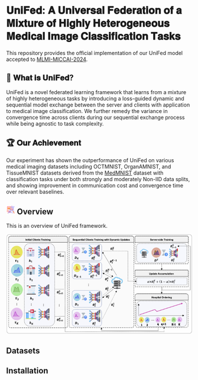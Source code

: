 # 𝐔𝐧𝐢𝐅𝐞𝐝: 𝐀 𝐔𝐧𝐢𝐯𝐞𝐫𝐬𝐚𝐥 𝐅𝐞𝐝𝐞𝐫𝐚𝐭𝐢𝐨𝐧 𝐨𝐟 𝐚 𝐌𝐢𝐱𝐭𝐮𝐫𝐞 𝐨𝐟 𝐇𝐢𝐠𝐡𝐥𝐲 𝐇𝐞𝐭𝐞𝐫𝐨𝐠𝐞𝐧𝐞𝐨𝐮𝐬 𝐌𝐞𝐝𝐢𝐜𝐚𝐥 𝐈𝐦𝐚𝐠𝐞 𝐂𝐥𝐚𝐬𝐬𝐢𝐟𝐢𝐜𝐚𝐭𝐢𝐨𝐧 𝐓𝐚𝐬𝐤𝐬
This repository provides the official implementation of our UniFed model accepted to [MLMI-MICCAI-2024](https://sites.google.com/view/mlmi2024/home).

## 🔎 𝐖𝐡𝐚𝐭 𝐢𝐬 𝐔𝐧𝐢𝐅𝐞𝐝?
UniFed is a novel federated learning framework that learns from a mixture of highly heterogeneous tasks by introducing a loss-guided dynamic and sequential model exchange between the server and clients with application to medical image classification. We further remedy the variance in convergence time across clients during our sequential exchange process while being agnostic to task complexity. 

## 🏆 𝐎𝐮𝐫 𝐀𝐜𝐡𝐢𝐞𝐯𝐞𝐦𝐞𝐧𝐭
Our experiment has shown the outperformance of UniFed on various medical imaging datasets including OCTMNIST, OrganAMNIST, and TissueMNIST datasets derived from the [MedMNIST](https://medmnist.com/) dataset with classification tasks under both strongly and moderately Non-IID data splits, and showing improvement in communication cost and convergence time over relevant baselines.

##  <img src="figs/icons/overview-logo.png" width="24" height="24" title="hover text"> Overview
This is an overview of UniFed framework.

<img src="figs/paper/unifedframework.png" width="550" height="270" title="hover text">

## Datasets


## Installation